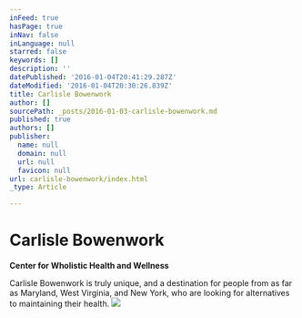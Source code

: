 ```yaml
---
inFeed: true
hasPage: true
inNav: false
inLanguage: null
starred: false
keywords: []
description: ''
datePublished: '2016-01-04T20:41:29.287Z'
dateModified: '2016-01-04T20:30:26.839Z'
title: Carlisle Bowenwork
author: []
sourcePath: _posts/2016-01-03-carlisle-bowenwork.md
published: true
authors: []
publisher:
  name: null
  domain: null
  url: null
  favicon: null
url: carlisle-bowenwork/index.html
_type: Article

---
```

# Carlisle Bowenwork

**Center for Wholistic Health and Wellness**

Carlisle Bowenwork is truly unique, and a destination for people from as far as Maryland, West Virginia, and New York, who are looking for alternatives to maintaining their health.
![](https://the-grid-user-content.s3-us-west-2.amazonaws.com/e3d92124-cbcf-47a3-8fd5-2fe2b1a995ae.jpg)